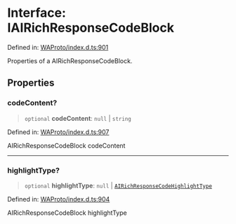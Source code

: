 # Interface: IAIRichResponseCodeBlock

Defined in: [WAProto/index.d.ts:901](https://github.com/Fokusdotid/Baileys/blob/3533fb5d5a1e97f0cc8384505a121b389a346518/WAProto/index.d.ts#L901)

Properties of a AIRichResponseCodeBlock.

## Properties

### codeContent?

> `optional` **codeContent**: `null` \| `string`

Defined in: [WAProto/index.d.ts:907](https://github.com/Fokusdotid/Baileys/blob/3533fb5d5a1e97f0cc8384505a121b389a346518/WAProto/index.d.ts#L907)

AIRichResponseCodeBlock codeContent

***

### highlightType?

> `optional` **highlightType**: `null` \| [`AIRichResponseCodeHighlightType`](../enumerations/AIRichResponseCodeHighlightType.md)

Defined in: [WAProto/index.d.ts:904](https://github.com/Fokusdotid/Baileys/blob/3533fb5d5a1e97f0cc8384505a121b389a346518/WAProto/index.d.ts#L904)

AIRichResponseCodeBlock highlightType
